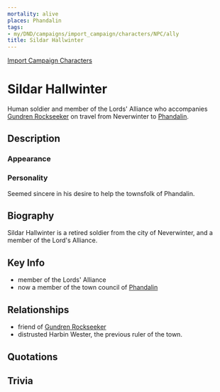```yaml
---
mortality: alive
places: Phandalin
tags:
- my/DND/campaigns/import_campaign/characters/NPC/ally
title: Sildar Hallwinter
---
```


[Import Campaign Characters](/dnd/characters/)

# Sildar Hallwinter

Human soldier and member of the Lords' Alliance who accompanies [Gundren Rockseeker](/dnd/characters/np-cs/gundren-rockseeker/) on travel from Neverwinter to [Phandalin](/dnd/locations/phandalin/).

## Description

### Appearance


### Personality

Seemed sincere in his desire to help the townsfolk of Phandalin.

## Biography

Sildar Hallwinter is a retired soldier from the city of Neverwinter, and a member of the Lord's Alliance.

## Key Info

- member of the Lords' Alliance
- now a member of the town council of [Phandalin](/dnd/locations/phandalin/)

## Relationships

- friend of [Gundren Rockseeker](/dnd/characters/np-cs/gundren-rockseeker/)
- distrusted Harbin Wester, the previous ruler of the town.

## Quotations

## Trivia